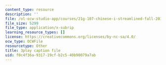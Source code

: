 ```yaml
---
content_type: resource
description: ''
file: /ol-ocw-studio-app/courses/21g-107-chinese-i-streamlined-fall-2014/f0c4f36a931719cfb2c540b90079a7ab_FtIdQUcZlWU.srt
file_size: 5299
file_type: application/x-subrip
learning_resource_types: []
license: https://creativecommons.org/licenses/by-nc-sa/4.0/
ocw_type: OCWFile
resourcetype: Other
title: 3play caption file
uid: f0c4f36a-9317-19cf-b2c5-40b90079a7ab
---
```

